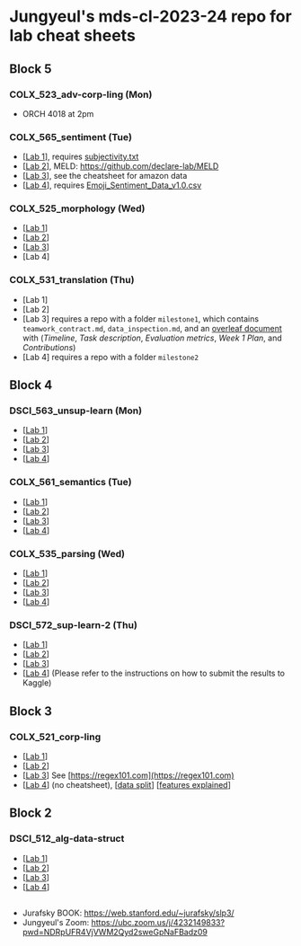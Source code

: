 # Jungyeul's mds-cl-2023-24 repo for lab cheat sheets

## Block 5
### COLX_523_adv-corp-ling (Mon)
* ORCH 4018 at 2pm

### COLX_565_sentiment (Tue)
* [[Lab 1](./block5/COLX_565_sentiment_lab1.ipynb)], requires [subjectivity.txt](https://raw.githubusercontent.com/jungyeul/mds-cl-2023-24/main/block5/subjectivity.txt)
* [[Lab 2](./block5/COLX_565_sentiment_lab2.ipynb)], MELD: https://github.com/declare-lab/MELD
* [[Lab 3](./block5/COLX_565_sentiment_lab3.ipynb)], see the cheatsheet for amazon data
* [[Lab 4](./block5/COLX_565_sentiment_lab4.ipynb)], requires [Emoji_Sentiment_Data_v1.0.csv](https://raw.githubusercontent.com/jungyeul/mds-cl-2023-24/main/block5/Emoji_Sentiment_Data_v1.0.csv)

### COLX_525_morphology (Wed)
* [[Lab 1](./block5/COLX_525_morphology_lab1.ipynb)]
* [[Lab 2](./block5/COLX_525_morphology_lab2.ipynb)]
* [[Lab 3](./block5/COLX_525_morphology_lab3.ipynb)]
* [Lab 4]

### COLX_531_translation (Thu)
* [Lab 1]
* [Lab 2]
* [Lab 3] requires a repo with a folder `milestone1`, which contains `teamwork_contract.md`, `data_inspection.md`, and an [overleaf document](https://www.overleaf.com/read/qmqdztshyqdb#ef3e4d) with (*Timeline*, *Task description*, *Evaluation metrics*, *Week 1 Plan*, and *Contributions*)
* [Lab 4] requires a repo with a folder `milestone2`


## Block 4
### DSCI_563_unsup-learn (Mon)
* [[Lab 1](./block4/DSCI_563_unsup_lab1.ipynb)]
* [[Lab 2](./block4/DSCI_563_unsup_lab2.ipynb)]
* [[Lab 3](./block4/DSCI_563_unsup_lab3.ipynb)]
* [[Lab 4](./block4/DSCI_563_unsup_lab4.ipynb)]

### COLX_561_semantics (Tue)
* [[Lab 1](./block4/COLX_561_semantics_lab1.ipynb)]
* [[Lab 2](./block4/COLX_561_semantics_lab2.ipynb)]
* [[Lab 3](./block4/COLX_561_semantics_lab3.ipynb)]
* [[Lab 4](./block4/COLX_561_semantics_lab4.ipynb)]

### COLX_535_parsing (Wed)
* [[Lab 1](./block4/COLX_535_parsing_lab1.ipynb)]
* [[Lab 2](./block4/COLX_535_parsing_lab2.ipynb)]
* [[Lab 3](./block4/COLX_535_parsing_lab3.ipynb)]
* [[Lab 4](./block4/COLX_535_parsing_lab4.ipynb)]

### DSCI_572_sup-learn-2 (Thu)
* [[Lab 1](./block4/DSCI_572_sup-learn-2_lab1.ipynb)]
* [[Lab 2](./block4/DSCI_572_sup-learn-2_lab2.ipynb)]
* [[Lab 3](./block4/DSCI_572_sup-learn-2_lab3.ipynb)]
* [[Lab 4](./block4/DSCI_572_sup-learn-2_lab4.ipynb)] (Please refer to the instructions on how to submit the results to Kaggle)

## Block 3
### COLX_521_corp-ling
* [[Lab 1](./block3/corp-ling_lab1.ipynb)]
* [[Lab 2](./block3/corp-ling_lab2.ipynb)]
* [[Lab 3](./block3/corp-ling_lab3.ipynb)] See [https://regex101.com](https://regex101.com)
* [[Lab 4](./block3/corp-ling_lab4.ipynb)] (no cheatsheet), [[data split](./block3/lab4_data/)] [[features explained](https://www.overleaf.com/read/qbzzmtfnxvnd#03abca)]



## Block 2
### DSCI_512_alg-data-struct 
* [[Lab 1](./block2/dsci512_lab1.ipynb)]
* [[Lab 2](./block2/dsci512_lab2.ipynb)]
* [[Lab 3](./block2/dsci512_lab3.ipynb)]
* [[Lab 4](./block2/dsci512_lab4.ipynb)]


## 
- Jurafsky BOOK: https://web.stanford.edu/~jurafsky/slp3/
- Jungyeul's Zoom: https://ubc.zoom.us/j/4232149833?pwd=NDRpUFR4VjVWM2Qyd2sweGpNaFBadz09

